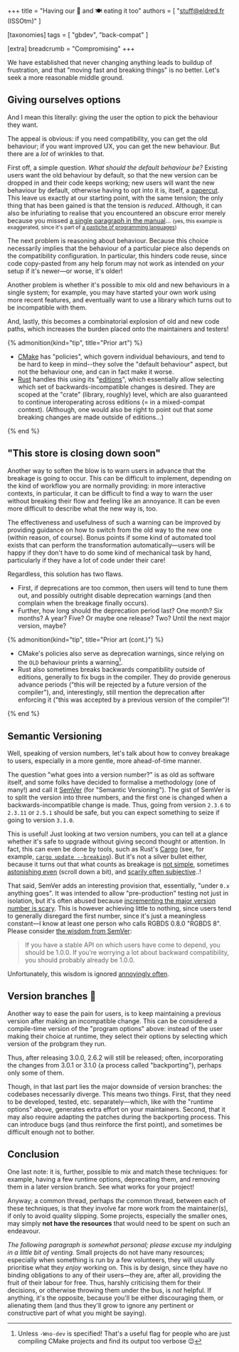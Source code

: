 +++
title = "Having our 🍰 and 🍽️ eating it too"
authors = [ "stuff@eldred.fr (ISSOtm)" ]

[taxonomies]
tags = [ "gbdev", "back-compat" ]

[extra]
breadcrumb = "Compromising"
+++

We have established that never changing anything leads to buildup of frustration, and that "moving fast and breaking things" is no better.
Let's seek a more reasonable middle ground.

<!-- more -->

## Giving ourselves options

And I mean this literally: giving the user the option to pick the behaviour they want.

The appeal is obvious: if you need compatibility, you can get the old behaviour; if you want improved UX, you can get the new behaviour.
But there are a _lot_ of wrinkles to that.

First off, a simple question.
_What should the default behaviour be?_
Existing users want the old behaviour by default, so that the new version can be dropped in and their code keeps working; new users will want the new behaviour by default, otherwise having to opt into it is, itself, a [papercut].
This leave us exactly at our starting point, with the same tension; the only thing that has been gained is that the tension is _reduced_.
Although, it can also be infuriating to realise that you encountered an obscure error merely because you missed [a single paragraph in the manual][ick-b]... <small>(yes, this example is exaggerated, since it's part of [a pastiche of programming languages][INTERCAL])</small>

The next problem is reasoning about behaviour.
Because this choice necessarily implies that the behaviour of a particular piece also depends on the compatibility configuration.
In particular, this hinders code reuse, since code copy-pasted from any help forum may not work as intended on _your_ setup if it's newer—or worse, it's older!

Another problem is whether it's possible to mix old and new behaviours in a single system; for example, you may have started your own work using more recent features, and eventually want to use a library which turns out to be incompatible with them.

And, lastly, this becomes a combinatorial explosion of old and new code paths, which increases the burden placed onto the maintainers and testers!

{% admonition(kind="tip", title="Prior art") %}

- [CMake] has "policies", which govern individual behaviours, and tend to be hard to keep in mind--they solve the "default behaviour" aspect, but not the behaviour one, and can in fact make it worse.
- [Rust] handles this using its "[editions]", which essentially allow selecting which set of backwards-incompatible changes is desired.
  They are scoped at the "crate" (library, roughly) level, which are also guaranteed to continue interoperating across editions (=&nbsp;in a mixed-compat context).
  (Although, one would also be right to point out that _some_ breaking changes are made outside of editions...)

{% end %}

## "This store is closing down soon"

Another way to soften the blow is to warn users in advance that the breakage is going to occur.
This can be difficult to implement, depending on the kind of workflow you are normally providing: in more interactive contexts, in particular, it can be difficult to find a way to warn the user without breaking their flow and feeling like an annoyance.
It can be even more difficult to describe what the new way is, too.

The effectiveness and usefulness of such a warning can be improved by providing guidance on how to switch from the old way to the new one (within reason, of course).
Bonus points if some kind of automated tool exists that can perform the transformation automatically&mdash;users will be happy if they don't have to do some kind of mechanical task by hand, particularly if they have a lot of code under their care!

Regardless, this solution has two flaws.

- First, if deprecations are too common, then users will tend to tune them out, and possibly outright disable deprecation warnings (and then complain when the breakage finally occurs).
- Further, how long should the deprecation period last?
  One month? Six months? A year? Five?
  Or maybe one release? Two? Until the next major version, maybe?

{% admonition(kind="tip", title="Prior art (cont.)") %}

- CMake's policies also serve as deprecation warnings, since relying on the `OLD` behaviour prints a warning[^Wno-dev].
- Rust also sometimes breaks backwards compatibility outside of editions, generally to fix bugs in the compiler.
  They do provide generous advance periods ("this will be rejected by a future version of the compiler"), and, interestingly, still mention the deprecation after enforcing it ("this was accepted by a previous version of the compiler")!

{% end %}

[^Wno-dev]: Unless `-Wno-dev` is specified! That's a useful flag for people who are just compiling CMake projects and find its output too verbose 😉

## Semantic Versioning

Well, speaking of version numbers, let's talk about how to convey breakage to users, especially in a more gentle, more ahead-of-time manner.

The question "what goes into a version number?" is as old as software itself, and some folks have decided to formalise a methodology (one of many!) and call it [SemVer] (for "Semantic Versioning").
The gist of SemVer is to split the version into three numbers, and the first one is changed when a backwards-incompatible change is made.
Thus, going from version `2.3.6` to `2.3.11` or `2.5.1` should be safe, but you can expect something to seize if going to version `3.1.0`.

This is useful!
Just looking at two version numbers, you can tell at a glance whether it's safe to upgrade without giving second thought or attention.
In fact, this can even be done by tools, such as Rust's [Cargo] (see, for example, [`cargo update --breaking`]).
But it's not a silver bullet either, because it turns out that what counts as breakage is [not simple], sometimes [astonishing even] (scroll down a bit), and [scarily often subjective]..!

That said, SemVer adds an interesting provision that, essentially, "under `0.x` anything goes".
It was intended to allow "pre-production" testing not just in isolation, but it's often abused because [incrementing the major version number is scary].
This is however achieving little to nothing, since users tend to generally disregard the first number, since it's just a meaningless constant&mdash;I know at least one person who calls RGBDS 0.8.0 "RGBDS 8".
Please consider [the wisdom from SemVer]:

> If you have a stable API on which users have come to depend, you should be 1.0.0.
> If you’re worrying a lot about backward compatibility, you should probably already be 1.0.0.

Unfortunately, this wisdom is ignored [annoyingly often][0ver].

## Version branches 🌳

Another way to ease the pain for users, is to keep maintaining a previous version after making an incompatible change.
This can be considered a compile-time version of the "program options" above: instead of the user making their choice at runtime, they select their options by selecting which version of the probgram they run.

Thus, after releasing 3.0.0, 2.6.2 will still be released; often, incorporating the changes from 3.0.1 or 3.1.0 (a process called "backporting"), perhaps only some of them.

Though, in that last part lies the major downside of version branches: the codebases necessarily diverge.
This means two things.
First, that they need to be developed, tested, etc. separately&mdash;which, like with the "runtime options" above, generates extra effort on your maintainers.
Second, that it may also require adapting the patches during the backporting process.
This can introduce bugs (and thus reinforce the first point), and sometimes be difficult enough not to bother.

## Conclusion

One last note: it is, further, possible to mix and match these techniques: for example, having a few runtime options, deprecating them, and removing them in a later version branch.
See what works for your project!

Anyway; a common thread, perhaps _the_ common thread, between each of these techniques, is that they involve far more work from the maintainer(s), if only to avoid quality slipping.
Some projects, especially the smaller ones, may simply **not have the resources** that would need to be spent on such an endeavour.

_The following paragraph is somewhat personal; please excuse my indulging in a little bit of venting._
Small projects do not have many resources; especially when something is run by a few volunteers, they will usually prioritise what they _enjoy_ working on.
This is by design, since they have no binding obligations to any of their users&mdash;they are, after all, providing the fruit of their labour for free.
Thus, harshly criticising them for their decisions, or otherwise throwing them under the bus, is _not_ helpful.
If anything, it's the opposite, because you'll be either discouraging them, or alienating them (and thus they'll grow to ignore any pertinent or constructive part of what you might be saying).

[papercut]: @/blog/backcompat/part1.md#it-sounded-better-in-my-head
[ick-b]: http://www.catb.org/~esr/intercal/ick.htm#Language_002daffecting-Options
[INTERCAL]: http://www.catb.org/~esr/intercal/
[CMake]: https://cmake.org/cmake/help/v3.31/manual/cmake-policies.7.html#id2
[Rust]: https://rust-lang.org
[editions]: https://doc.rust-lang.org/nightly/edition-guide/
[SemVer]: https://semver.org/
[Cargo]: https://doc.rust-lang.org/stable/cargo/reference/resolver.html
[`cargo update --breaking`]: https://doc.rust-lang.org/stable/cargo/commands/cargo-update.html#option-cargo-update---breaking
[not simple]: https://doc.rust-lang.org/stable/cargo/reference/semver.html
[astonishing even]: https://doc.rust-lang.org/stable/cargo/reference/semver.html?highlight=inference#fn-generalize-compatible
[scarily often subjective]: https://doc.rust-lang.org/stable/cargo/reference/semver.html?highlight=usually#trait-new-default-item
[incrementing the major version number is scary]: https://semver.org/#if-even-the-tiniest-backward-incompatible-changes-to-the-public-api-require-a-major-version-bump-wont-i-end-up-at-version-4200-very-rapidly
[the wisdom from SemVer]: https://semver.org/#how-do-i-know-when-to-release-100
[0ver]: https://0ver.org/
